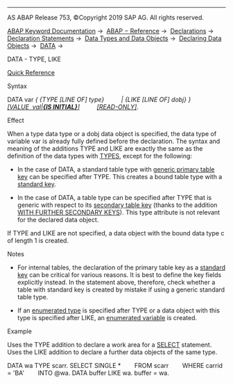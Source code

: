   

* * *

AS ABAP Release 753, ©Copyright 2019 SAP AG. All rights reserved.

[ABAP Keyword Documentation](https://help.sap.com/doc/abapdocu_753_index_htm/7.53/en-US/abenabap.htm) →  [ABAP − Reference](https://help.sap.com/doc/abapdocu_753_index_htm/7.53/en-US/abenabap_reference.htm) →  [Declarations](https://help.sap.com/doc/abapdocu_753_index_htm/7.53/en-US/abendeclarations.htm) →  [Declaration Statements](https://help.sap.com/doc/abapdocu_753_index_htm/7.53/en-US/abenabap_declarations.htm) →  [Data Types and Data Objects](https://help.sap.com/doc/abapdocu_753_index_htm/7.53/en-US/abentypes_and_objects.htm) →  [Declaring Data Objects](https://help.sap.com/doc/abapdocu_753_index_htm/7.53/en-US/abenobjects_statements.htm) →  [DATA](https://help.sap.com/doc/abapdocu_753_index_htm/7.53/en-US/abapdata.htm) → 

DATA - TYPE, LIKE

[Quick Reference](https://help.sap.com/doc/abapdocu_753_index_htm/7.53/en-US/abapdata_shortref.htm)

Syntax

DATA var *{* *{*TYPE *\[*LINE OF*\]* type*}*
         *|* *{*LIKE *\[*LINE OF*\]* dobj*}* *}*
         [*\[*VALUE  val*|**{*IS INITIAL*}**\]*](https://help.sap.com/doc/abapdocu_753_index_htm/7.53/en-US/abapdata_options.htm)
         [*\[*READ-ONLY*\]*](https://help.sap.com/doc/abapdocu_753_index_htm/7.53/en-US/abapdata_options.htm).

Effect

When a type data type or a dobj data object is specified, the data type of variable var is already fully defined before the declaration. The syntax and meaning of the additions TYPE and LIKE are exactly the same as the definition of the data types with [TYPES](https://help.sap.com/doc/abapdocu_753_index_htm/7.53/en-US/abaptypes_referring.htm), except for the following:

-   In the case of DATA, a standard table type with [generic primary table key](https://help.sap.com/doc/abapdocu_753_index_htm/7.53/en-US/abaptypes_keydef.htm) can be specified after TYPE. This creates a bound table type with a [standard key](https://help.sap.com/doc/abapdocu_753_index_htm/7.53/en-US/abenstandard_key_glosry.htm "Glossary Entry").

-   In the case of DATA, a table type can be specified after TYPE that is generic with respect to its [secondary table key](https://help.sap.com/doc/abapdocu_753_index_htm/7.53/en-US/abensecondary_table_key_glosry.htm "Glossary Entry") (thanks to the addition [WITH FURTHER SECONDARY KEYS](https://help.sap.com/doc/abapdocu_753_index_htm/7.53/en-US/abaptypes_keydef.htm)). This type attribute is not relevant for the declared data object.

If TYPE and LIKE are not specified, a data object with the bound data type c of length 1 is created.

Notes

-   For internal tables, the declaration of the primary table key as a [standard key](https://help.sap.com/doc/abapdocu_753_index_htm/7.53/en-US/abenitab_standard_key.htm) can be critical for various reasons. It is best to define the key fields explicitly instead. In the statement above, therefore, check whether a table with standard key is created by mistake if using a generic standard table type.
    
-   If an [enumerated type](https://help.sap.com/doc/abapdocu_753_index_htm/7.53/en-US/abenenumerated_type_glosry.htm "Glossary Entry") is specified after TYPE or a data object with this type is specified after LIKE, an [enumerated variable](https://help.sap.com/doc/abapdocu_753_index_htm/7.53/en-US/abapdata_enum.htm) is created.
    

Example

Uses the TYPE addition to declare a work area for a [SELECT](https://help.sap.com/doc/abapdocu_753_index_htm/7.53/en-US/abapselect.htm) statement. Uses the LIKE addition to declare a further data objects of the same type.

DATA wa TYPE scarr.
SELECT SINGLE \*
       FROM scarr
       WHERE carrid = 'BA'
       INTO @wa.
DATA buffer LIKE wa.
buffer = wa.